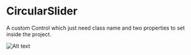 # CircularSlider
A custom Control which just need class name and two properties to set inside the project.


![Alt text](https://cloud.githubusercontent.com/assets/7445479/20035742/adc661c6-a409-11e6-9dd1-c419aaabc78e.png "Working Animated Circular Clider")


